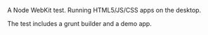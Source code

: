 A Node WebKit test.
Running HTML5/JS/CSS apps on the desktop.

The test includes a grunt builder and a demo app.